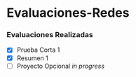 # Evaluaciones-Redes


### Evaluaciones Realizadas

- [X] Prueba Corta 1
- [X] Resumen 1
- [ ] Proyecto Opcional _in progress_